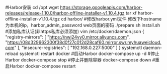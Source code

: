 ﻿#Harbor安装
cd /opt
wget https://storage.googleapis.com/harbor-releases/release-1.10.0/harbor-offline-installer-v1.10.4.tgz
tar xf harbor-offline-installer-v1.10.4.tgz 
cd harbor/
#修改harbor.yml文件 修改下hostname为本机的ip，harbor_admin_password web页面的密码
./prepare
sh install.sh 
#添加私库认证(非https私库必须添加)
vim /etc/docker/daemon.json
{
  "registry-mirrors": [
    "https://nwj24vy0.mirror.aliyuncs.com",
    "https://08d329662300f38d0f27c012d28caf60.mirror.swr.myhuaweicloud.com"
  ],
  "insecure-registries": [
   "192.168.0.227:5000"
  ]
}
systemctl daemon-reload
systemctl restart docker
#启动Harbor
docker-compose up -d
#停止Harbor
docker-compose stop
#停止并删除容器
docker-compose down
#重启Harbor
docker-compose restart